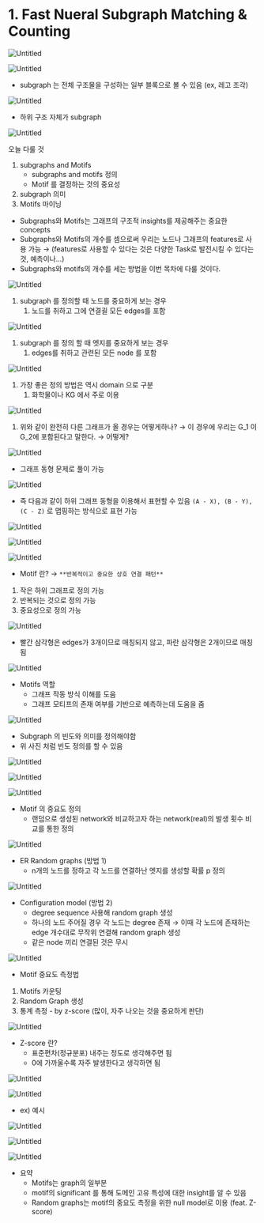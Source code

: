 # 1. Fast Nueral Subgraph Matching & Counting

![Untitled](1%20Fast%20Nueral%20Subgraph%20Matching%20&%20Counting%207a69d546e0924f7390261ffa6b18505a/Untitled.png)

![Untitled](1%20Fast%20Nueral%20Subgraph%20Matching%20&%20Counting%207a69d546e0924f7390261ffa6b18505a/Untitled%201.png)

- subgraph 는 전체 구조물을 구성하는 일부 블록으로 볼 수 있음 (ex, 레고 조각)

![Untitled](1%20Fast%20Nueral%20Subgraph%20Matching%20&%20Counting%207a69d546e0924f7390261ffa6b18505a/Untitled%202.png)

- 하위 구조 자체가 subgraph

![Untitled](1%20Fast%20Nueral%20Subgraph%20Matching%20&%20Counting%207a69d546e0924f7390261ffa6b18505a/Untitled%203.png)

오늘 다룰 것

1. subgraphs and Motifs
    - subgraphs and motifs 정의
    - Motif 를 결정하는 것의 중요성
2. subgraph 의미
3. Motifs 마이닝

- Subgraphs와 Motifs는 그래프의 구조적 insights를 제공해주는 중요한 concepts
- Subgraphs와 Motifs의 개수를 셈으로써 우리는 노드나 그래프의 features로 사용 가능
→ (features로 사용할 수 있다는 것은 다양한 Task로 발전시킬 수 있다는 것, 예측이나...)
- Subgraphs와 motifs의 개수를 세는 방법을 이번 목차에 다룰 것이다.

![Untitled](1%20Fast%20Nueral%20Subgraph%20Matching%20&%20Counting%207a69d546e0924f7390261ffa6b18505a/Untitled%204.png)

1. subgraph 를 정의할 때 노드를 중요하게 보는 경우
    1. 노드를 취하고 그에 연결괼 모든 edges를 포함

![Untitled](1%20Fast%20Nueral%20Subgraph%20Matching%20&%20Counting%207a69d546e0924f7390261ffa6b18505a/Untitled%205.png)

1. subgraph 를 정의 할 때 엣지를 중요하게 보는 경우
    1. edges를 취하고 관련된 모든 node 를 포함

![Untitled](1%20Fast%20Nueral%20Subgraph%20Matching%20&%20Counting%207a69d546e0924f7390261ffa6b18505a/Untitled%206.png)

1. 가장 좋은 정의 방법은 역시 domain 으로 구분
    1. 화학물이나 KG 에서 주로 이용

![Untitled](1%20Fast%20Nueral%20Subgraph%20Matching%20&%20Counting%207a69d546e0924f7390261ffa6b18505a/Untitled%207.png)

1. 위와 같이 완전히 다른 그래프가 올 경우는 어떻게하나?
→ 이 경우에 우리는 G_1 이 G_2에 포함된다고 말한다.
→ 어떻게?

![Untitled](1%20Fast%20Nueral%20Subgraph%20Matching%20&%20Counting%207a69d546e0924f7390261ffa6b18505a/Untitled%208.png)

- 그래프 동형 문제로 풀이 가능

![Untitled](1%20Fast%20Nueral%20Subgraph%20Matching%20&%20Counting%207a69d546e0924f7390261ffa6b18505a/Untitled%209.png)

- 즉 다음과 같이 하위 그래프 동형을 이용해서 표현할 수 있음
`(A - X), (B - Y), (C - Z)` 로 맵핑하는 방식으로 표현 가능

![Untitled](1%20Fast%20Nueral%20Subgraph%20Matching%20&%20Counting%207a69d546e0924f7390261ffa6b18505a/Untitled%2010.png)

![Untitled](1%20Fast%20Nueral%20Subgraph%20Matching%20&%20Counting%207a69d546e0924f7390261ffa6b18505a/Untitled%2011.png)

![Untitled](1%20Fast%20Nueral%20Subgraph%20Matching%20&%20Counting%207a69d546e0924f7390261ffa6b18505a/Untitled%2012.png)

- Motif 란?
→ `**반복적이고 중요한 상호 연결 패턴**`
1. 작은 하위 그래프로 정의 가능
2. 반복되는 것으로 정의 가능
3. 중요성으로 정의 가능

![Untitled](1%20Fast%20Nueral%20Subgraph%20Matching%20&%20Counting%207a69d546e0924f7390261ffa6b18505a/Untitled%2013.png)

- 빨간 삼각형은 edges가 3개이므로 매칭되지 않고, 파란 삼각형은 2개이므로 매칭됨

![Untitled](1%20Fast%20Nueral%20Subgraph%20Matching%20&%20Counting%207a69d546e0924f7390261ffa6b18505a/Untitled%2014.png)

- Motifs 역할
    - 그래프 작동 방식 이해를 도움
    - 그래프 모티프의 존재 여부를 기반으로 예측하는데 도움을 줌

![Untitled](1%20Fast%20Nueral%20Subgraph%20Matching%20&%20Counting%207a69d546e0924f7390261ffa6b18505a/Untitled%2015.png)

- Subgraph 의 빈도와 의미를 정의해야함
- 위 사진 처럼 빈도 정의를 할 수 있음

![Untitled](1%20Fast%20Nueral%20Subgraph%20Matching%20&%20Counting%207a69d546e0924f7390261ffa6b18505a/Untitled%2016.png)

![Untitled](1%20Fast%20Nueral%20Subgraph%20Matching%20&%20Counting%207a69d546e0924f7390261ffa6b18505a/Untitled%2017.png)

![Untitled](1%20Fast%20Nueral%20Subgraph%20Matching%20&%20Counting%207a69d546e0924f7390261ffa6b18505a/Untitled%2018.png)

- Motif 의 중요도 정의
    - 랜덤으로 생성된 network와 비교하고자 하는 network(real)의 발생 횟수 비교를 통한 정의

![Untitled](1%20Fast%20Nueral%20Subgraph%20Matching%20&%20Counting%207a69d546e0924f7390261ffa6b18505a/Untitled%2019.png)

- ER Random graphs (방법 1)
    - n개의 노드를 정하고 각 노드를 연결하난 엣지를 생성할 확률 p 정의

![Untitled](1%20Fast%20Nueral%20Subgraph%20Matching%20&%20Counting%207a69d546e0924f7390261ffa6b18505a/Untitled%2020.png)

- Configuration model (방법 2)
    - degree sequence 사용해 random graph 생성
    - 하나의 노드 주어질 경우 각 노드는 degree 존재
    → 이때 각 노드에 존재하는 edge 개수대로 무작위 연결해 random graph 생성
    - 같은 node 끼리 연결된 것은 무시

![Untitled](1%20Fast%20Nueral%20Subgraph%20Matching%20&%20Counting%207a69d546e0924f7390261ffa6b18505a/Untitled%2021.png)

- Motif 중요도 측정법
1. Motifs 카운팅
2. Random Graph 생성
3. 통계 측정 - by z-score (많이, 자주 나오는 것을 중요하게 판단)

![Untitled](1%20Fast%20Nueral%20Subgraph%20Matching%20&%20Counting%207a69d546e0924f7390261ffa6b18505a/Untitled%2022.png)

- Z-score 란?
    - 표준편차(정규분포) 내주는 정도로 생각해주면 됨
    - 0에 가까울수록 자주 발생한다고 생각하면 됨

![Untitled](1%20Fast%20Nueral%20Subgraph%20Matching%20&%20Counting%207a69d546e0924f7390261ffa6b18505a/Untitled%2023.png)

![Untitled](1%20Fast%20Nueral%20Subgraph%20Matching%20&%20Counting%207a69d546e0924f7390261ffa6b18505a/Untitled%2024.png)

- ex) 예시

![Untitled](1%20Fast%20Nueral%20Subgraph%20Matching%20&%20Counting%207a69d546e0924f7390261ffa6b18505a/Untitled%2025.png)

![Untitled](1%20Fast%20Nueral%20Subgraph%20Matching%20&%20Counting%207a69d546e0924f7390261ffa6b18505a/Untitled%2026.png)

![Untitled](1%20Fast%20Nueral%20Subgraph%20Matching%20&%20Counting%207a69d546e0924f7390261ffa6b18505a/Untitled%2027.png)

- 요약
    - Motifs는 graph의 일부분
    - motif의 significant 를 통해 도메인 고유 특성에 대한 insight를 알 수 있음
    - Random graphs는 motif의 중요도 측정을 위한 null model로 이용 (feat. Z-score)